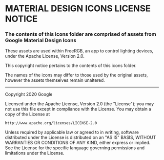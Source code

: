 # MATERIAL DESIGN ICONS LICENSE NOTICE

### The contents of this icons folder are comprised of assets from Google Material Design Icons

These assets are used within FreeRGB, an app to control lighting devices, under the Apache License, Version 2.0.

This copyright notice pertains to the contents of this icons folder.

The names of the icons may differ to those used by the original assets, however the assets themselves remain unaltered.
___

Copyright 2020 Google

Licensed under the Apache License, Version 2.0 (the "License");
you may not use this file except in compliance with the License.
You may obtain a copy of the License at

    http://www.apache.org/licenses/LICENSE-2.0

Unless required by applicable law or agreed to in writing, software
distributed under the License is distributed on an "AS IS" BASIS,
WITHOUT WARRANTIES OR CONDITIONS OF ANY KIND, either express or implied.
See the License for the specific language governing permissions and
limitations under the License.
